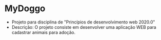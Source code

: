 # MyDoggo

- Projeto para disciplina de "Princípios de desenvolvimento web 2020.0"
- Descrição: O projeto consiste em desenvolver uma aplicação WEB para cadastrar animais para adoção.
